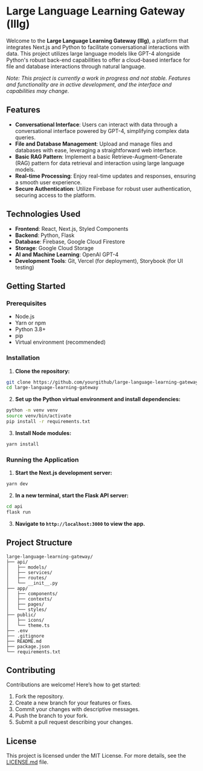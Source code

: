 # Large Language Learning Gateway (lllg)

Welcome to the **Large Language Learning Gateway (lllg)**, a platform that integrates Next.js and Python to facilitate conversational interactions with data. This project utilizes large language models like GPT-4 alongside Python's robust back-end capabilities to offer a cloud-based interface for file and database interactions through natural language.

*Note: This project is currently a work in progress and not stable. Features and functionality are in active development, and the interface and capabilities may change.*

## Features

- **Conversational Interface**: Users can interact with data through a conversational interface powered by GPT-4, simplifying complex data queries.
- **File and Database Management**: Upload and manage files and databases with ease, leveraging a straightforward web interface.
- **Basic RAG Pattern**: Implement a basic Retrieve-Augment-Generate (RAG) pattern for data retrieval and interaction using large language models.
- **Real-time Processing**: Enjoy real-time updates and responses, ensuring a smooth user experience.
- **Secure Authentication**: Utilize Firebase for robust user authentication, securing access to the platform.

## Technologies Used

- **Frontend**: React, Next.js, Styled Components
- **Backend**: Python, Flask
- **Database**: Firebase, Google Cloud Firestore
- **Storage**: Google Cloud Storage
- **AI and Machine Learning**: OpenAI GPT-4
- **Development Tools**: Git, Vercel (for deployment), Storybook (for UI testing)

## Getting Started

### Prerequisites

- Node.js
- Yarn or npm
- Python 3.8+
- pip
- Virtual environment (recommended)

### Installation

1. **Clone the repository:**

```bash
git clone https://github.com/yourgithub/large-language-learning-gateway.git
cd large-language-learning-gateway
```

2. **Set up the Python virtual environment and install dependencies:**

```bash
python -m venv venv
source venv/bin/activate
pip install -r requirements.txt
```

3. **Install Node modules:**

```bash
yarn install
```

### Running the Application

1. **Start the Next.js development server:**

```bash
yarn dev
```

2. **In a new terminal, start the Flask API server:**

```bash
cd api
flask run
```

3. **Navigate to `http://localhost:3000` to view the app.**

## Project Structure

```
large-language-learning-gateway/
├── api/
│   ├── models/
│   ├── services/
│   ├── routes/
│   └── __init__.py
├── app/
│   ├── components/
│   ├── contexts/
│   ├── pages/
│   └── styles/
├── public/
│   ├── icons/
│   └── theme.ts
├── .env
├── .gitignore
├── README.md
├── package.json
└── requirements.txt
```

## Contributing

Contributions are welcome! Here’s how to get started:

1. Fork the repository.
2. Create a new branch for your features or fixes.
3. Commit your changes with descriptive messages.
4. Push the branch to your fork.
5. Submit a pull request describing your changes.

## License

This project is licensed under the MIT License. For more details, see the [LICENSE.md](LICENSE.md) file.
